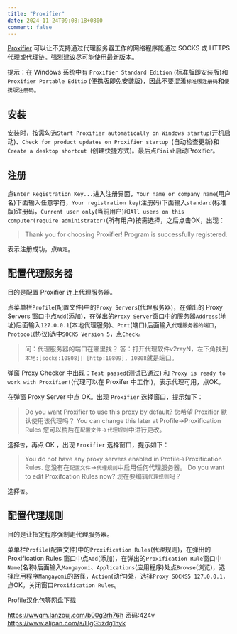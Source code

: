 ```yaml
---
title: "Proxifier"
date: 2024-11-24T09:08:18+0800
comment: false
---
```


[Proxifier](https://www.proxifier.com) 可以让不支持通过代理服务器工作的网络程序能通过 SOCKS 或 HTTPS 代理或代理链。强烈建议尽可能使用[最新版本](https://www.proxifier.com/download)。

提示：在 Windows 系统中有 `Proxifier Standard Edition` (标准版即安装版)和 `Proxifier Portable Editio` (便携版即免安装版)，因此不要混淆`标准版注册码`和`便携版注册码`。


## 安装

安装时，按需勾选`Start Proxifier automatically on Windows startup`(开机启动)、`Check for product updates on Proxifier startup
`(自动检查更新)和`Create a desktop shortcut
`(创建快捷方式)。最后点`Finish`启动Proxifier。

## 注册

点`Enter Registration Key...`进入注册界面，`Your name or company name`(用户名)下面输入任意字符，`Your registration key`(注册码)下面输入`standard`(标准版)注册码，`Current user only`(当前用户)和`All users on this computer(require administrator)`(所有用户)按需选择，之后点击OK，出现：

>Thank you for choosing Proxifier!
>Program is successfully registered.

表示注册成功，点`确定`。

## 配置代理服务器

目的是配置 Proxifier 连上代理服务器。

点菜单栏`Profile`(配置文件)中的`Proxy Servers`(代理服务器)，在弹出的 Proxy Servers 窗口中点`Add`(添加)，在弹出的`Proxy Server`窗口中的服务器`Address`(地址)后面输入`127.0.0.1`(本地代理服务)、`Port`(端口)后面输入`代理服务器的端口`，`Protocol`(协议)选中`SOCKS Version 5`，点`Check`。

> 问：代理服务器的端口在哪里找？
> 答：打开代理软件v2rayN，左下角找到`本地:[socks:10808]| [http:10809]`，`10808`就是端口。

弹窗 Proxy Checker 中出现：`Test passed`(测试已通过) 和 `Proxy is ready to work with Proxifier!`(代理可以在 Proxifer 中工作!)，表示代理可用，点OK。

在弹窗 Proxy Server 中点 OK。出现 `Proxifier` 选择窗口，提示如下：

> Do you want Proxifier to use this proxy by default?
> 您希望 Proxifier 默认使用该代理吗？
> You can change this later at Profile->Proxification Rules
> 您可以稍后在`配置文件`->`代理规则`中进行更改。

选择`否`，再点 OK ，出现 `Proxifier` 选择窗口，提示如下：

> You do not have any proxy servers enabled in Profile->Proxification Rules.
> 您没有在`配置文件`->`代理规则`中启用任何代理服务器。
> Do you want to edit Proxifcation Rules now?
> 现在要编辑`代理规则`吗？

选择`否`。


## 配置代理规则

目的是让指定程序强制走代理服务器。

菜单栏`Profile`(配置文件)中的`Proxification Rules`(代理规则)，在弹出的 Proxification Rules 窗口中点`Add`(添加)，在弹出的`Proxification Rule`窗口中`Name`(名称)后面输入`Mangayomi`、`Applications`(应用程序)处点`Browse`(浏览)，选择应用程序`Mangayomi`的路径，`Action`(动作)处，选择`Proxy SOCKS5 127.0.0.1`，点OK。关闭窗口`Proxification Rules`。

Profile汉化包等网盘下载

https://wwqm.lanzouj.com/b00g2rh76h 密码:424v
https://www.alipan.com/s/HgG5zdg1hyk


